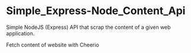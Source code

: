 # Simple_Express-Node_Content_Api
Simple NodeJS (Express) API that scrap the content of a given web application.

Fetch content of website with Cheerio
